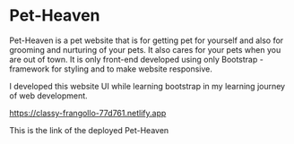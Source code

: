 # Pet-Heaven

Pet-Heaven is a pet website that is for getting pet for yourself and also for grooming and nurturing of your pets. It also cares for your pets when you are out of town. It is only front-end developed using only Bootstrap - framework for styling and to make website responsive.

I developed this website UI while learning bootstrap in my learning journey of web development.

https://classy-frangollo-77d761.netlify.app

This is the link of the deployed Pet-Heaven
